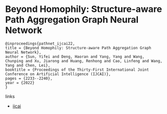 # Beyond Homophily: Structure-aware Path Aggregation Graph Neural Network

```
@inproceedings{pathnet_ijcai22,
title = {Beyond Homophily: Structure-aware Path Aggregation Graph Neural Network},
author = {Sun, Yifei and Deng, Haoran and Yang, Yang and Wang, Chunping and Xu, Jiarong and Huang, Renhong and Cao, Linfeng and Wang, Yang and Chen, Lei},
booktitle = {Proceedings of the Thirty-First International Joint Conference on Artificial Intelligence (IJCAI)},
pages = {2233--2240},
year = {2022}
}
```

links
- [ijcai](https://www.ijcai.org/Proceedings/2022/310)
